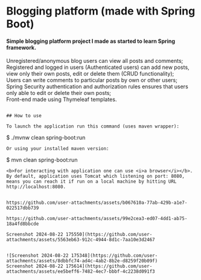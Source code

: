 # Blogging platform (made with Spring Boot)
#### Simple blogging platform project I made as started to learn Spring framework.




 
Unregistered/anonymous blog users can view all posts and comments;\
Registered and logged in users (Authenticated users) can add new posts, view only their own posts, edit or delete them (CRUD functionality);\
Users can write comments to particular posts by own or other users;\
Spring Security authentication and authorization rules ensures that users only able to edit or delete their own posts;\
Front-end made using Thymeleaf templates.



```

## How to use

To launch the application run this command (uses maven wrapper):
```
$ ./mvnw clean spring-boot:run
```
Or using your installed maven version:
```
$ mvn clean spring-boot:run
```
<b>For interacting with application one can use <i>a browser</i></b>.
By default, application uses Tomcat which listening on port: 8080,
means you can reach it if run on a local machine by hitting URL http://localhost:8080.


https://github.com/user-attachments/assets/b067610a-77ab-429b-a1e7-022517dbb739

https://github.com/user-attachments/assets/99e2cea3-ed07-4dd1-ab75-18a4fd8bbcde

Screenshot 2024-08-22 175550](https://github.com/user-attachments/assets/5563eb63-912c-4944-8d1c-7aa10e3d2467


![Screenshot 2024-08-22 175348](https://github.com/user-attachments/assets/8dbbfc74-ad4c-4ab2-8b2e-d8259f20b09f)
Screenshot 2024-08-22 175614](https://github.com/user-attachments/assets/ee5beff6-7482-4ec7-bbbf-4c2238d091f3

